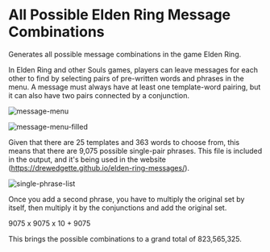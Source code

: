 # All Possible Elden Ring Message Combinations
Generates all possible message combinations in the game Elden Ring.

In Elden Ring and other Souls games, players can leave messages for each other to find by selecting pairs of pre-written words and phrases in the menu. A message must always have at least one template-word pairing, but it can also have two pairs connected by a conjunction.

![message-menu](https://media.discordapp.net/attachments/652178351699787792/947554111333740624/IMG_1829.jpg?width=1191&height=670)

![message-menu-filled](https://media.discordapp.net/attachments/652178351699787792/947554112009044008/IMG_1828.jpg?width=1191&height=670)

Given that there are 25 templates and 363 words to choose from, this means that there are 9,075 possible single-pair phrases. This file is included in the output, and it's being used in the website (https://drewedgette.github.io/elden-ring-messages/).

![single-phrase-list](https://media.discordapp.net/attachments/652178351699787792/947636147067179048/Screenshot_108.png?width=1270&height=671)

Once you add a second phrase, you have to multiply the original set by itself, then multiply it by the conjunctions and add the original set.

9075 x 9075 x 10 + 9075

This brings the possible combinations to a grand total of 823,565,325.
